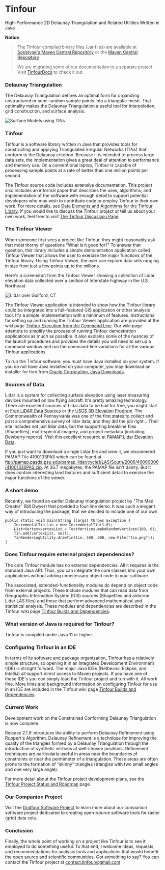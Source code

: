 Tinfour
========

High-Performance 2D Delaunay Triangulation and Related Utilities Written in Java

**Notice**
>
> The Tinfour compiled binary files (Jar files) are available at
> [Sonatype's Maven Central Repository](https://search.maven.org/search?q=Tinfour)
> or the [Maven Central Repository](https://mvnrepository.com/search?q=tinfour)
>
> We are migrating some of our documentation to a separate project.
> Visit [TinfourDocs](https://gwlucastrig.github.io/TinfourDocs/) to check it out.
>

### Delaunay Triangulation ###
The Delaunay Triangulation defines an optimal form for organizing unstructured or semi-random
sample points into a triangular mesh. That optimality makes the Delaunay Triangulation
a useful tool for interpolation, grid construction, and surface analysis.  

![Surface Models using TINs](doc/images/TwoTins.png "Tinfour rendering of surface models based on a Delaunay Triangulation")

### Tinfour ###
Tinfour is a software library written in Java that provides tools for constructing 
and applying Triangulated Irregular Networks (TINs) that conform to the Delaunay
criterion. Because it is intended to process large data sets,
the implementation gives a great deal of attention to performance and
memory use. On a conventional laptop, Tinfour is capable of processing sample
points at a rate of better than one million points per second.

The Tinfour source code includes extensive documentation. This project also includes
an informal paper that describes the uses, algorithms, and implementation
of the software with enough detail to support potential developers 
who may wish to contribute code or employ Tinfour in their own work. For more details, see
[Data Elements and Algorithms for the Tinfour Libary](http://gwlucastrig.github.io/Tinfour/doc/TinfourAlgorithmsAndDataElements.pdf).
If you would like to discuss the Tinfour project or tell us about your own work, feel free to visit [The Tinfour Discussion Page](https://github.com/gwlucastrig/Tinfour/discussions). 

### The Tinfour Viewer ###
When someone first sees a project like Tinfour, they might reasonably ask
that most thorny of questions "What is it good for?"  To answer that question,
this library includes a simple demonstration application called Tinfour Viewer
that allows the user to exercise the major functions of the Tinfour library.
Using Tinfour Viewer, the user can explore data sets ranging in size from just a few points
up to the millions.

Here's a screenshot from the Tinfour Viewer showing a collection of Lidar elevation data
collected over a section of Interstate highway in the U.S. Northeast.

![Lidar over Guilford, CT](doc/images/TinfourViewerGuilford.jpg "View of Lidar sample collected over Guilford, Connecticut, U.S.A.")

The Tinfour Viewer application is intended to show how the Tinfour library could be integrated
into a full-featured GIS application or other analysis tool. It's a simple
implementation with a minimum of features.
Instructions for setting up and running the Tinfour Viewer application
are provided at the wiki page [Tinfour Execution from the Command Line](https://github.com/gwlucastrig/Tinfour/wiki/Tinfour-Execution-from-the-Command-Line).
Our wiki page attempts to simplify the process of running Tinfour demostration applications as much as possible. It also
explains some of the nuances of the launch procedures and provides the details
you will need to set up a command window and run the command-line variations
for all the various Tinfour applications.

To run the Tinfour software, you must have Java installed
on your system.  If you do not have Java installed on your computer, you may
download an installer for free from 
[Oracle Corporation, Java Downloads](https://java.com/en/download/ "Java downloads from Oracle").

### Sources of Data ###
Lidar is a system for collecting surface elevation using laser measuring devices
mounted on low flying aircraft. It's pretty amazing technology.
There are excellent sources of Lidar data to be had for free, you might start at 
[Free LiDAR Data Sources](http://gisgeography.com/top-6-free-lidar-data-sources/ "Gis Geography")
or the [USGS 3D Elevation Program](https://www.usgs.gov/core-science-systems/ngp/3dep/data-tools "USGS 3D Elevation Program Data and Tools").
The Commonwealth of Pennsylvania was one of the first states to collect and post
a comprehensive survey of lidar data, and they did the job right... Their site includes 
not just lidar data, but the supporting breakline files (Shapefiles), multi-spectral imagery,
and project metadata (including Dewberry reports). Visit this excellent resource at
[PAMAP Lidar Elevation Data](http://www.dcnr.state.pa.us/topogeo/pamap/lidar/index.htm "PAMAP Lidar Elevation Data").

If you just want to download a single Lidar file and view it, we recommend PAMAP Tile 4100133PAS
which can be found at ftp://pamap.pasda.psu.edu/pamap_lidar/cycle1/LAS/South/2006/40000000/41001330PAS.zip.
At 36.7 megabytes, the PAMAP file isn't dainty. But it does contain interesting land features and sufficient
detail to exercise the major functions of the viewer.

### A short demo ###
Recently, we found an earlier Delaunay triangulation project by "The Mad Creator" (Bill Dwyer)
that provided a four-line demo. It was such a elegant way of introducing the package,
that we decided to include one of our own.

    public static void main(String []args) throws Exception {
        IncrementalTin tin = new IncrementalTin(1.0);
        List<Vertex>vertexList = TestVertices.makeRandomVertices(100, 0);
        tin.add(vertexList, null);
        TinRenderingUtility.drawTin(tin, 500, 500, new File("tin.png"));
    }



### Does Tinfour require external project dependencies? ###
The core Tinfour module has no external dependencies. All it requires
is the standard Java API. Thus, you can integrate the core classes
into your own applications without adding unnecessary object code to
your software.

The associated, extended-functionality modules do depend on object code from external projects.
These include modules that can read data from Geographic Information System (GIS) sources
(Shapefiles and airborne Lidar LAS files) and those that perform advanced mathematical
and statistical analysis. These modules and dependencies are described in the Tinfour wiki page
[Tinfour Builds and Dependencies](https://github.com/gwlucastrig/Tinfour/wiki/Tinfour-Builds-and-Dependencies).


### What version of Java is required for Tinfour? ###
Tinfour is compiled under Java 11 or higher.

### Configuring Tinfour in an IDE ###
In terms of its software and package organization, Tinfour has a relatively simple structure, so opening
it in an Integrated Development Environment (IDE) is straight forward.
The major Java IDEs (Netbeans, Eclipse, and IntelliJ) all support direct access to Maven projects.
If you have one of these IDE's you can simply load the Tinfour project and run with it. All work fine.
More hints and background information on configuring Tinfour for use in an IDE are included in the Tinfour wiki page
[Tinfour Builds and Dependencies](https://github.com/gwlucastrig/Tinfour/wiki/Tinfour-Builds-and-Dependencies).
 
### Current Work ###
Development work on the Constrained Conforming Delaunay Triangulation is now complete.

Release 2.1.9 introduces the ability to perform Delaunay Refinement using Ruppert's Algorithm.
Delaunay Refinement is a technique for improving the quality of the triangles
formed by a Delaunay Triangulation through the introduction of synthetic vertices
at well-chosen positions. Refinement techniques are particularly useful in areas near
the boundaries of constraints or near the permimeter of a triangulation. These
areas are often prone to the formation of "skinny" triangles (triangles with two small
angles and one very large angle). 
 
For more detail about the Tinfour project development plans, see the
[Tinfour Project Status and Roadmap](https://github.com/gwlucastrig/Tinfour/wiki/Tinfour-Project-Roadmap) page.
 
### Our Companion Project ###
Visit the [Gridfour Software Project](https://gwlucastrig.github.io/gridfour/) to learn more about our companion
software project dedicated to creating open-source software tools for raster (grid) data sets.

### Conclusion ###
Finally, the whole point of working on a project like Tinfour is to see 
it employed to do something useful. To that end, I welcome ideas, requests, and
recommendations for analysis tools and applications that would
benefit the open source and scientific communities. Got something
to say? You can contact the Tinfour project at contact.tinfour@gmail.com
 
